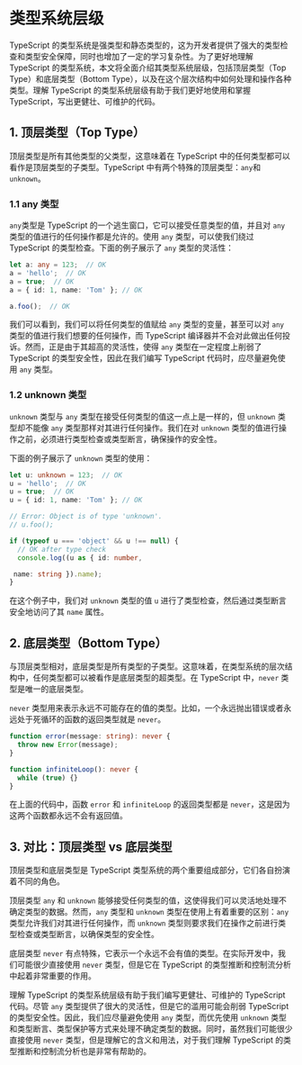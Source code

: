 # 类型系统层级

TypeScript 的类型系统是强类型和静态类型的，这为开发者提供了强大的类型检查和类型安全保障，同时也增加了一定的学习复杂性。为了更好地理解 TypeScript 的类型系统，本文将全面介绍其类型系统层级，包括顶层类型（Top Type）和底层类型（Bottom Type），以及在这个层次结构中如何处理和操作各种类型。理解 TypeScript 的类型系统层级有助于我们更好地使用和掌握 TypeScript，写出更健壮、可维护的代码。

## 1. 顶层类型（Top Type）

顶层类型是所有其他类型的父类型，这意味着在 TypeScript 中的任何类型都可以看作是顶层类型的子类型。TypeScript 中有两个特殊的顶层类型：`any`和`unknown`。

### 1.1 any 类型

`any`类型是 TypeScript 的一个逃生窗口，它可以接受任意类型的值，并且对 `any` 类型的值进行的任何操作都是允许的。使用 `any` 类型，可以使我们绕过 TypeScript 的类型检查。下面的例子展示了 `any` 类型的灵活性：

```typescript
let a: any = 123;  // OK
a = 'hello';  // OK
a = true;  // OK
a = { id: 1, name: 'Tom' }; // OK

a.foo();  // OK
```

我们可以看到，我们可以将任何类型的值赋给 `any` 类型的变量，甚至可以对 `any` 类型的值进行我们想要的任何操作，而 TypeScript 编译器并不会对此做出任何投诉。然而，正是由于其超高的灵活性，使得 `any` 类型在一定程度上削弱了 TypeScript 的类型安全性，因此在我们编写 TypeScript 代码时，应尽量避免使用 `any` 类型。

### 1.2 unknown 类型

`unknown` 类型与 `any` 类型在接受任何类型的值这一点上是一样的，但 `unknown` 类型却不能像 `any` 类型那样对其进行任何操作。我们在对 `unknown` 类型的值进行操作之前，必须进行类型检查或类型断言，确保操作的安全性。

下面的例子展示了 `unknown` 类型的使用：

```typescript
let u: unknown = 123;  // OK
u = 'hello';  // OK
u = true;  // OK
u = { id: 1, name: 'Tom' }; // OK

// Error: Object is of type 'unknown'.
// u.foo(); 

if (typeof u === 'object' && u !== null) {
  // OK after type check
  console.log((u as { id: number,

 name: string }).name);
}
```

在这个例子中，我们对 `unknown` 类型的值 `u` 进行了类型检查，然后通过类型断言安全地访问了其 `name` 属性。

## 2. 底层类型（Bottom Type）

与顶层类型相对，底层类型是所有类型的子类型。这意味着，在类型系统的层次结构中，任何类型都可以被看作是底层类型的超类型。在 TypeScript 中，`never` 类型是唯一的底层类型。

`never` 类型用来表示永远不可能存在的值的类型。比如，一个永远抛出错误或者永远处于死循环的函数的返回类型就是 `never`。

```typescript
function error(message: string): never {
  throw new Error(message);
}

function infiniteLoop(): never {
  while (true) {}
}
```

在上面的代码中，函数 `error` 和 `infiniteLoop` 的返回类型都是 `never`，这是因为这两个函数都永远不会有返回值。

## 3. 对比：顶层类型 vs 底层类型

顶层类型和底层类型是 TypeScript 类型系统的两个重要组成部分，它们各自扮演着不同的角色。

顶层类型 `any` 和 `unknown` 能够接受任何类型的值，这使得我们可以灵活地处理不确定类型的数据。然而，`any` 类型和 `unknown` 类型在使用上有着重要的区别：`any` 类型允许我们对其进行任何操作，而 `unknown` 类型则要求我们在操作之前进行类型检查或类型断言，以确保类型的安全性。

底层类型 `never` 有点特殊，它表示一个永远不会有值的类型。在实际开发中，我们可能很少直接使用 `never` 类型，但是它在 TypeScript 的类型推断和控制流分析中起着非常重要的作用。

理解 TypeScript 的类型系统层级有助于我们编写更健壮、可维护的 TypeScript 代码。尽管 `any` 类型提供了很大的灵活性，但是它的滥用可能会削弱 TypeScript 的类型安全性。因此，我们应尽量避免使用 `any` 类型，而优先使用 `unknown` 类型和类型断言、类型保护等方式来处理不确定类型的数据。同时，虽然我们可能很少直接使用 `never` 类型，但是理解它的含义和用法，对于我们理解 TypeScript 的类型推断和控制流分析也是非常有帮助的。